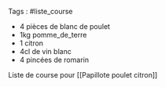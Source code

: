 Tags : #liste_course

-  4 pièces de blanc de poulet 
- 1kg pomme_de_terre
- 1 citron 
- 4cl de vin blanc
- 4 pincées de romarin

Liste de course pour [[Papillote poulet citron]]